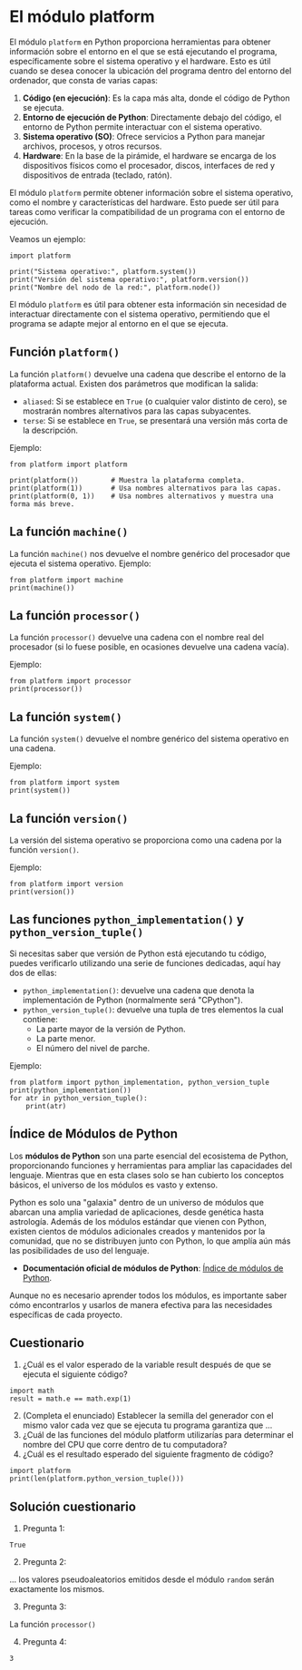 # El módulo platform

El módulo `platform` en Python proporciona herramientas para obtener información sobre el entorno en el que se está ejecutando el programa, específicamente sobre el sistema operativo y el hardware. Esto es útil cuando se desea conocer la ubicación del programa dentro del entorno del ordenador, que consta de varias capas:

1. **Código (en ejecución)**: Es la capa más alta, donde el código de Python se ejecuta.
2. **Entorno de ejecución de Python**: Directamente debajo del código, el entorno de Python permite interactuar con el sistema operativo.
3. **Sistema operativo (SO)**: Ofrece servicios a Python para manejar archivos, procesos, y otros recursos.
4. **Hardware**: En la base de la pirámide, el hardware se encarga de los dispositivos físicos como el procesador, discos, interfaces de red y dispositivos de entrada (teclado, ratón).

El módulo `platform` permite obtener información sobre el sistema operativo, como el nombre y características del hardware. Esto puede ser útil para tareas como verificar la compatibilidad de un programa con el entorno de ejecución.

Veamos un ejemplo:

```
import platform

print("Sistema operativo:", platform.system())
print("Versión del sistema operativo:", platform.version())
print("Nombre del nodo de la red:", platform.node())
```

El módulo `platform` es útil para obtener esta información sin necesidad de interactuar directamente con el sistema operativo, permitiendo que el programa se adapte mejor al entorno en el que se ejecuta.

## Función `platform()`

La función `platform()` devuelve una cadena que describe el entorno de la plataforma actual. Existen dos parámetros que modifican la salida:

- `aliased`: Si se establece en `True` (o cualquier valor distinto de cero), se mostrarán nombres alternativos para las capas subyacentes.
- `terse`: Si se establece en `True`, se presentará una versión más corta de la descripción.

Ejemplo:

```
from platform import platform

print(platform())        # Muestra la plataforma completa.
print(platform(1))       # Usa nombres alternativos para las capas.
print(platform(0, 1))    # Usa nombres alternativos y muestra una forma más breve.
```

## La función `machine()`

La función `machine()` nos devuelve  el nombre genérico del procesador que ejecuta el sistema operativo. Ejemplo:

```
from platform import machine
print(machine())
```

## La función `processor()`

La función `processor()` devuelve una cadena con el nombre real del procesador (si lo fuese posible, en ocasiones devuelve una cadena vacía).

Ejemplo:
```
from platform import processor
print(processor())
```

## La función `system()`

La función `system()` devuelve el nombre genérico del sistema operativo en una cadena.

Ejemplo:

```
from platform import system
print(system())
```

## La función `version()`

La versión del sistema operativo se proporciona como una cadena por la función `version()`.

Ejemplo:

```
from platform import version
print(version())
```

## Las funciones `python_implementation()` y `python_version_tuple()`

Si necesitas saber que versión de Python está ejecutando tu código, puedes verificarlo utilizando una serie de funciones dedicadas, aquí hay dos de ellas:

* `python_implementation()`: devuelve una cadena que denota la implementación de Python (normalmente será "CPython").
* `python_version_tuple()`: devuelve una tupla de tres elementos la cual contiene:
    * La parte mayor de la versión de Python.
    * La parte menor.
    * El número del nivel de parche.

Ejemplo:
```
from platform import python_implementation, python_version_tuple
print(python_implementation())
for atr in python_version_tuple():
    print(atr)
```

## Índice de Módulos de Python

Los **módulos de Python** son una parte esencial del ecosistema de Python, proporcionando funciones y herramientas para ampliar las capacidades del lenguaje. Mientras que en esta clases solo se han cubierto los conceptos básicos, el universo de los módulos es vasto y extenso.

Python es solo una "galaxia" dentro de un universo de módulos que abarcan una amplia variedad de aplicaciones, desde genética hasta astrología. Además de los módulos estándar que vienen con Python, existen cientos de módulos adicionales creados y mantenidos por la comunidad, que no se distribuyen junto con Python, lo que amplía aún más las posibilidades de uso del lenguaje.

* **Documentación oficial de módulos de Python**: [Índice de módulos de Python](https://docs.python.org/3/py-modindex.html).

Aunque no es necesario aprender todos los módulos, es importante saber cómo encontrarlos y usarlos de manera efectiva para las necesidades específicas de cada proyecto.

## Cuestionario

1. ¿Cuál es el valor esperado de la variable result después de que se ejecuta el siguiente código?
```
import math
result = math.e == math.exp(1)
```

2. (Completa el enunciado) Establecer la semilla del generador con el mismo valor cada vez que se ejecuta tu programa garantiza que ...
3. ¿Cuál de las funciones del módulo platform utilizarías para determinar el nombre del CPU que corre dentro de tu computadora?
4. ¿Cuál es el resultado esperado del siguiente fragmento de código?
```
import platform
print(len(platform.python_version_tuple()))
```

## Solución cuestionario

1. Pregunta 1:

`True`

2. Pregunta 2:

 ... los valores pseudoaleatorios emitidos desde el módulo `random` serán exactamente los mismos.

3. Pregunta 3:

La función `processor()`

4. Pregunta 4:

`3`
